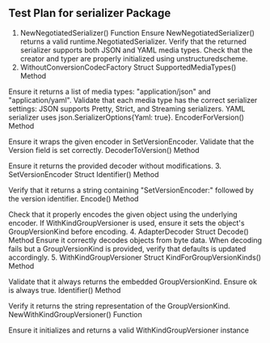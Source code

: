 
## Test Plan for serializer Package

1. NewNegotiatedSerializer() Function
Ensure NewNegotiatedSerializer() returns a valid runtime.NegotiatedSerializer.
Verify that the returned serializer supports both JSON and YAML media types.
Check that the creator and typer are properly initialized using unstructuredscheme.
2. WithoutConversionCodecFactory Struct
SupportedMediaTypes() Method

Ensure it returns a list of media types: "application/json" and "application/yaml".
Validate that each media type has the correct serializer settings:
JSON supports Pretty, Strict, and Streaming serializers.
YAML serializer uses json.SerializerOptions{Yaml: true}.
EncoderForVersion() Method

Ensure it wraps the given encoder in SetVersionEncoder.
Validate that the Version field is set correctly.
DecoderToVersion() Method

Ensure it returns the provided decoder without modifications.
3. SetVersionEncoder Struct
Identifier() Method

Verify that it returns a string containing "SetVersionEncoder:" followed by the version identifier.
Encode() Method

Check that it properly encodes the given object using the underlying encoder.
If WithKindGroupVersioner is used, ensure it sets the object's GroupVersionKind before encoding.
4. AdapterDecoder Struct
Decode() Method
Ensure it correctly decodes objects from byte data.
When decoding fails but a GroupVersionKind is provided, verify that defaults is updated accordingly.
5. WithKindGroupVersioner Struct
KindForGroupVersionKinds() Method

Validate that it always returns the embedded GroupVersionKind.
Ensure ok is always true.
Identifier() Method

Verify it returns the string representation of the GroupVersionKind.
NewWithKindGroupVersioner() Function

Ensure it initializes and returns a valid WithKindGroupVersioner instance